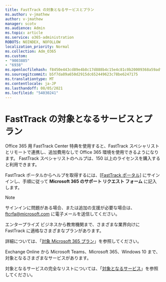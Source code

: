 ```yaml
---
title: FastTrack の対象となるサービスとプラン
ms.author: v-jmathew
author: v-jmathew
manager: scotv
ms.audience: Admin
ms.topic: article
ms.service: o365-administration
ROBOTS: NOINDEX, NOFOLLOW
localization_priority: Normal
ms.collection: Adm_O365
ms.custom:
- "9003885"
- "6938"
ms.openlocfilehash: f8450e443cd89e4b8c17d888b4c15e4c81c0b20009368a59adf0cd38f110c1f3
ms.sourcegitcommit: b5f7da89a650d2915dc652449623c78be6247175
ms.translationtype: MT
ms.contentlocale: ja-JP
ms.lasthandoff: 08/05/2021
ms.locfileid: "54030241"
---
```

# <a name="eligible-services-and-plans-for-fasttrack"></a>FastTrack の対象となるサービスとプラン

Office 365 用 FastTrack Center 特典を使用すると、FastTrack スペシャリストとリモートで連携し、追加費用なしで Office 365 環境を使用できるようになります。 FastTrack スペシャリストのヘルプは、150 以上のライセンスを購入すると利用できます。

FastTrack ポータルからヘルプを取得するには、[[FastTrack ポータル]](https://go.microsoft.com/fwlink/?linkid=2125443) にサインインし、手順に従って **Microsoft 365 のサポート リクエスト フォーム** に記入します。

> [!NOTE]
> サインインに問題がある場合、または追加の支援が必要な場合は、[ftcrfa@microsoft.com](mailto:ftcrfa@microsoft.com) に電子メールを送信してください。

エンタープライズ ビジネスから教育機関まで、さまざまな業界向けに FastTrack に適格なさまざまなプランがあります。

詳細については、「[対象 Microsoft 365 プラン](https://go.microsoft.com/fwlink/?linkid=2125459)」を参照してください。

Exchange Online から Microsoft Teams、Microsoft 365、Windows 10 まで、対象となるさまざまなサービスがあります。

対象となるサービスの完全なリストについては、「[対象となるサービス](https://go.microsoft.com/fwlink/?linkid=2125636)」を参照してください。
